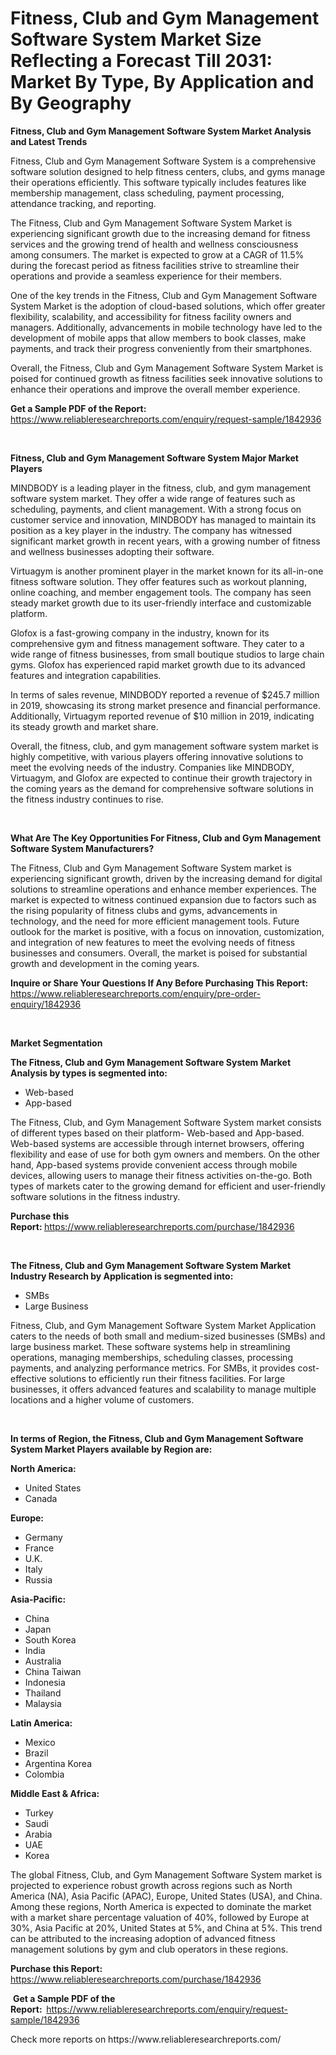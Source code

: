 <p><h1>Fitness, Club and Gym Management Software System Market Size Reflecting a Forecast Till 2031: Market By Type, By Application and By Geography</h1></p><p><strong>Fitness, Club and Gym Management Software System Market Analysis and Latest Trends</strong></p>
<p><p>Fitness, Club and Gym Management Software System is a comprehensive software solution designed to help fitness centers, clubs, and gyms manage their operations efficiently. This software typically includes features like membership management, class scheduling, payment processing, attendance tracking, and reporting.</p><p>The Fitness, Club and Gym Management Software System Market is experiencing significant growth due to the increasing demand for fitness services and the growing trend of health and wellness consciousness among consumers. The market is expected to grow at a CAGR of 11.5% during the forecast period as fitness facilities strive to streamline their operations and provide a seamless experience for their members.</p><p>One of the key trends in the Fitness, Club and Gym Management Software System Market is the adoption of cloud-based solutions, which offer greater flexibility, scalability, and accessibility for fitness facility owners and managers. Additionally, advancements in mobile technology have led to the development of mobile apps that allow members to book classes, make payments, and track their progress conveniently from their smartphones.</p><p>Overall, the Fitness, Club and Gym Management Software System Market is poised for continued growth as fitness facilities seek innovative solutions to enhance their operations and improve the overall member experience.</p></p>
<p><strong>Get a Sample PDF of the Report:&nbsp;</strong> <a href="https://www.reliableresearchreports.com/enquiry/request-sample/1842936">https://www.reliableresearchreports.com/enquiry/request-sample/1842936</a></p>
<p>&nbsp;</p>
<p><strong>Fitness, Club and Gym Management Software System Major Market Players</strong></p>
<p><p>MINDBODY is a leading player in the fitness, club, and gym management software system market. They offer a wide range of features such as scheduling, payments, and client management. With a strong focus on customer service and innovation, MINDBODY has managed to maintain its position as a key player in the industry. The company has witnessed significant market growth in recent years, with a growing number of fitness and wellness businesses adopting their software.</p><p>Virtuagym is another prominent player in the market known for its all-in-one fitness software solution. They offer features such as workout planning, online coaching, and member engagement tools. The company has seen steady market growth due to its user-friendly interface and customizable platform.</p><p>Glofox is a fast-growing company in the industry, known for its comprehensive gym and fitness management software. They cater to a wide range of fitness businesses, from small boutique studios to large chain gyms. Glofox has experienced rapid market growth due to its advanced features and integration capabilities.</p><p>In terms of sales revenue, MINDBODY reported a revenue of $245.7 million in 2019, showcasing its strong market presence and financial performance. Additionally, Virtuagym reported revenue of $10 million in 2019, indicating its steady growth and market share.</p><p>Overall, the fitness, club, and gym management software system market is highly competitive, with various players offering innovative solutions to meet the evolving needs of the industry. Companies like MINDBODY, Virtuagym, and Glofox are expected to continue their growth trajectory in the coming years as the demand for comprehensive software solutions in the fitness industry continues to rise.</p></p>
<p>&nbsp;</p>
<p><strong>What Are The Key Opportunities For Fitness, Club and Gym Management Software System Manufacturers?</strong></p>
<p><p>The Fitness, Club and Gym Management Software System market is experiencing significant growth, driven by the increasing demand for digital solutions to streamline operations and enhance member experiences. The market is expected to witness continued expansion due to factors such as the rising popularity of fitness clubs and gyms, advancements in technology, and the need for more efficient management tools. Future outlook for the market is positive, with a focus on innovation, customization, and integration of new features to meet the evolving needs of fitness businesses and consumers. Overall, the market is poised for substantial growth and development in the coming years.</p></p>
<p><strong>Inquire or Share Your Questions If Any Before Purchasing This Report:</strong> <a href="https://www.reliableresearchreports.com/enquiry/pre-order-enquiry/1842936">https://www.reliableresearchreports.com/enquiry/pre-order-enquiry/1842936</a></p>
<p>&nbsp;</p>
<p><strong>Market Segmentation</strong></p>
<p><strong>The Fitness, Club and Gym Management Software System Market Analysis by types is segmented into:</strong></p>
<p><ul><li>Web-based</li><li>App-based</li></ul></p>
<p><p>The Fitness, Club, and Gym Management Software System market consists of different types based on their platform- Web-based and App-based. Web-based systems are accessible through internet browsers, offering flexibility and ease of use for both gym owners and members. On the other hand, App-based systems provide convenient access through mobile devices, allowing users to manage their fitness activities on-the-go. Both types of markets cater to the growing demand for efficient and user-friendly software solutions in the fitness industry.</p></p>
<p><strong>Purchase this Report:&nbsp;</strong><a href="https://www.reliableresearchreports.com/purchase/1842936">https://www.reliableresearchreports.com/purchase/1842936</a></p>
<p>&nbsp;</p>
<p><strong>The Fitness, Club and Gym Management Software System Market Industry Research by Application is segmented into:</strong></p>
<p><ul><li>SMBs</li><li>Large Business</li></ul></p>
<p><p>Fitness, Club, and Gym Management Software System Market Application caters to the needs of both small and medium-sized businesses (SMBs) and large business market. These software systems help in streamlining operations, managing memberships, scheduling classes, processing payments, and analyzing performance metrics. For SMBs, it provides cost-effective solutions to efficiently run their fitness facilities. For large businesses, it offers advanced features and scalability to manage multiple locations and a higher volume of customers.</p></p>
<p>&nbsp;</p>
<p><strong>In terms of Region, the Fitness, Club and Gym Management Software System Market Players available by Region are:</strong></p>
<p>
    <p> <strong> North America: </strong>
        <ul>
            <li>United States</li>
            <li>Canada</li>
        </ul>
        </p> 
    <p> <strong> Europe: </strong>
        <ul>
            <li>Germany</li>
            <li>France</li>
            <li>U.K.</li>
            <li>Italy</li>
            <li>Russia</li>
        </ul>
        </p> 
    <p> <strong> Asia-Pacific: </strong>
        <ul>
            <li>China</li>
            <li>Japan</li>
            <li>South Korea</li>
            <li>India</li>
            <li>Australia</li>
            <li>China Taiwan</li>
            <li>Indonesia</li>
            <li>Thailand</li>
            <li>Malaysia</li>
        </ul>
        </p> 
    <p> <strong> Latin America: </strong>
        <ul>
            <li>Mexico</li>
            <li>Brazil</li>
            <li>Argentina Korea</li>
            <li>Colombia</li>
        </ul>
        </p> 
    <p> <strong> Middle East & Africa: </strong>
        <ul>
            <li>Turkey</li>
            <li>Saudi</li>
            <li>Arabia</li>
            <li>UAE</li>
            <li>Korea</li>
        </ul>
    </p>
    </p>
<p><p>The global Fitness, Club, and Gym Management Software System market is projected to experience robust growth across regions such as North America (NA), Asia Pacific (APAC), Europe, United States (USA), and China. Among these regions, North America is expected to dominate the market with a market share percentage valuation of 40%, followed by Europe at 30%, Asia Pacific at 20%, United States at 5%, and China at 5%. This trend can be attributed to the increasing adoption of advanced fitness management solutions by gym and club operators in these regions.</p></p>
<p><strong>Purchase this Report: </strong><a href="https://www.reliableresearchreports.com/purchase/1842936">https://www.reliableresearchreports.com/purchase/1842936</a></p>
<p>&nbsp;<strong>Get a Sample PDF of the Report:&nbsp;&nbsp;</strong><a href="https://www.reliableresearchreports.com/enquiry/request-sample/1842936">https://www.reliableresearchreports.com/enquiry/request-sample/1842936</a></p>
<p><strong></strong></p>
<p>Check more reports on https://www.reliableresearchreports.com/</p>